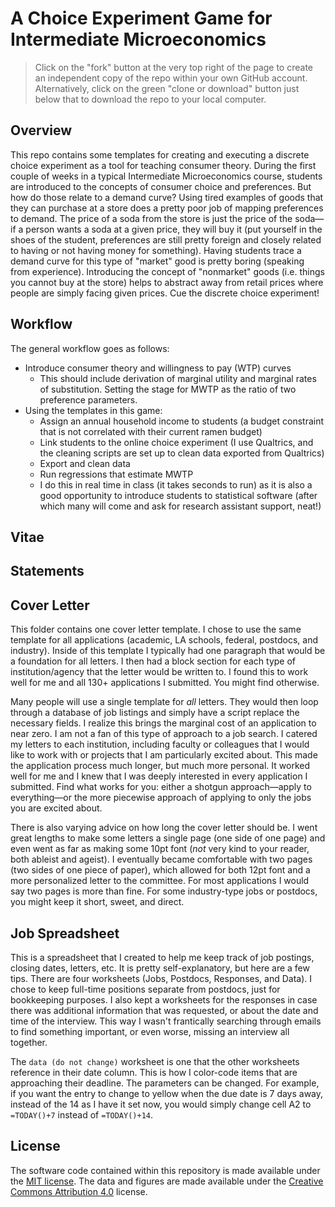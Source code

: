 # A Choice Experiment Game for Intermediate Microeconomics

> Click on the "fork" button at the very top right of the page to create an independent copy of the repo within your own GitHub account. Alternatively, click on the green "clone or download" button just below that to download the repo to your local computer.

## Overview

This repo contains some templates for creating and executing a discrete choice experiment as a tool for teaching consumer theory. During the first couple of weeks in a typical Intermediate Microeconomics course, students are introduced to the concepts of consumer choice and preferences. But how do those relate to a demand curve? Using tired examples of goods that they can purchase at a store does a pretty poor job of mapping preferences to demand. The price of a soda from the store is just the price of the soda—if a person wants a soda at a given price, they will buy it (put yourself in the shoes of the student, preferences are still pretty foreign and closely related to having or not having money for something). Having students trace a demand curve for this type of "market" good is pretty boring (speaking from experience). Introducing the concept of "nonmarket" goods (i.e. things you cannot buy at the store) helps to abstract away from retail prices where people are simply facing given prices. Cue the discrete choice experiment! 

## Workflow

The general workflow goes as follows: 

- Introduce consumer theory and willingness to pay (WTP) curves
  - This should include derivation of marginal utility and marginal rates of substitution. Setting the stage for MWTP as the ratio of two preference parameters.
- Using the templates in this game: 
  - Assign an annual household income to students (a budget constraint that is not correlated with their current ramen budget)
  - Link students to the online choice experiment (I use Qualtrics, and the cleaning scripts are set up to clean data exported from Qualtrics)
  - Export and clean data
  - Run regressions that estimate MWTP
   - I do this in real time in class (it takes seconds to run) as it is also a good opportunity to introduce students to statistical software (after which many will come and ask for research assistant support, neat!) 

## Vitae



## Statements



## Cover Letter

This folder contains one cover letter template. I chose to use the same template for all applications (academic, LA schools, federal, postdocs, and industry). Inside of this template I typically had one paragraph that would be a foundation for all letters. I then had a block section for each type of institution/agency that the letter would be written to. I found this to work well for me and all 130+ applications I submitted. You might find otherwise.

Many people will use a single template for *all* letters. They would then loop through a database of job listings and simply have a script replace the necessary fields. I realize this brings the marginal cost of an application to near zero. I am not a fan of this type of approach to a job search. I catered my letters to each institution, including faculty or colleagues that I would like to work with or projects that I am particularly excited about. This made the application process much longer, but much more personal. It worked well for me and I knew that I was deeply interested in every application I submitted. Find what works for you: either a shotgun approach—apply to everything—or the more piecewise approach of applying to only the jobs you are excited about.

There is also varying advice on how long the cover letter should be. I went great lengths to make some letters a single page (one side of one page) and even went as far as making some 10pt font (*not* very kind to your reader, both ableist and ageist). I eventually became comfortable with two pages (two sides of one piece of paper), which allowed for both 12pt font and a more personalized letter to the committee. For most applications I would say two pages is more than fine. For some industry-type jobs or postdocs, you might keep it short, sweet, and direct. 

## Job Spreadsheet

This is a spreadsheet that I created to help me keep track of job postings, closing dates, letters, etc. It is pretty self-explanatory, but here are a few tips. There are four worksheets (Jobs, Postdocs, Responses, and Data). I chose to keep full-time positions separate from postdocs, just for bookkeeping purposes. I also kept a worksheets for the responses in case there was additional information that was requested, or about the date and time of the interview. This way I wasn't frantically searching through emails to find something important, or even worse, missing an interview all together. 

The `data (do not change)` worksheet is one that the other worksheets reference in their date column. This is how I color-code items that are approaching their deadline. The parameters can be changed. For example, if you want the entry to change to yellow when the due date is 7 days away, instead of the 14 as I have it set now, you would simply change cell A2 to `=TODAY()+7` instead of `=TODAY()+14`.  

## License

The software code contained within this repository is made available under the [MIT license](http://opensource.org/licenses/mit-license.php). The data and figures are made available under the [Creative Commons Attribution 4.0](https://creativecommons.org/licenses/by/4.0/) license.

